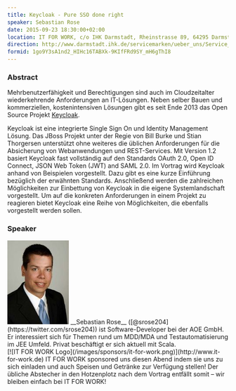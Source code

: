 ```yaml
---
title: Keycloak - Pure SSO done right
speaker: Sebastian Rose
date: 2015-09-23 18:30:00+02:00
location: IT FOR WORK, c/o IHK Darmstadt, Rheinstrasse 89, 64295 Darmstadt
direction: http://www.darmstadt.ihk.de/servicemarken/ueber_uns/Service_Center/Anfahrt/512020/Wegbeschreibung.html
formid: 1go9Y3sA1nd2_HIHc16TABXk-9KIfFRd9SY_mH6gThI8
---
```


### Abstract

Mehrbenutzerfähigkeit und Berechtigungen sind auch im Cloudzeitalter wiederkehrende Anforderungen an IT-Lösungen. Neben selber Bauen und kommerziellen, kostenintensiven Lösungen gibt es seit Ende 2013 das Open Source Projekt [Keycloak](http://keycloak.jboss.org/).

Keycloak ist eine integrierte Single Sign On und Identity Management Lösung. Das JBoss Projekt unter der Regie von Bill Burke und Stian Thorgersen unterstützt ohne weiteres die üblichen Anforderungen für die Absicherung von Webanwendungen und REST-Services. Mit Version 1.2 basiert Keycloak fast vollständig auf den Standards OAuth 2.0, Open ID Connect, JSON Web Token (JWT) and SAML 2.0. Im Vortrag wird Keycloak anhand von Beispielen vorgestellt. Dazu gibt es eine kurze Einführung bezüglich der erwähnten Standards. Anschließend werden die zahlreichen Möglichkeiten zur Einbettung von Keycloak in die eigene Systemlandschaft vorgestellt. Um auf die konkreten Anforderungen in einem Projekt zu reagieren bietet Keycloak eine Reihe von Möglichkeiten, die ebenfalls vorgestellt werden sollen.

### Speaker

<img src="/images/speaker/sebastian_rose.jpg" class="speakerpic"/>
__Sebastian Rose__ ([@srose204](https://twitter.com/srose204)) ist Software-Developer bei der AOE GmbH. Er interessiert sich für Themen rund um MDD/MDA und Testautomatisierung im JEE Umfeld. Privat beschäftigt er sich aktuell mit Scala.

<div style="clear: both;"></div>
[![IT FOR WORK Logo](/images/sponsors/it-for-work.png)](http://www.it-for-work.de)
IT FOR WORK sponsored uns diesen Abend indem sie uns zu sich einladen und auch Speisen und Getränke zur Verfügung stellen! Der übliche Abstecher in den Hotzenplotz nach dem Vortrag entfällt somit – wir bleiben einfach bei IT FOR WORK!
